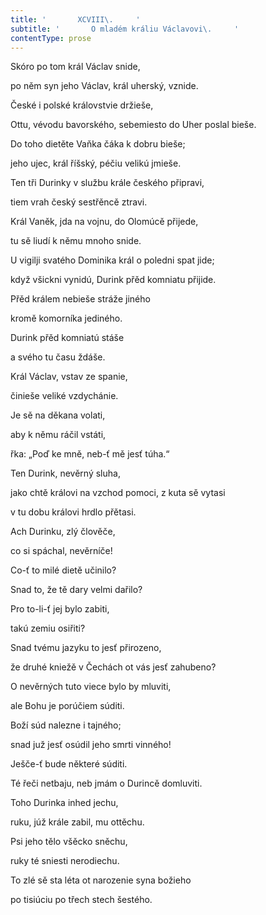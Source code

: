 ```yaml
---
title: '       XCVIII\.     '
subtitle: '       O mladém králiu Václavovi\.     '
contentType: prose
---
```


<section>

Skóro po tom král Václav snide,

po něm syn jeho Václav, král uherský, vznide.

České i polské královstvie držieše,

Ottu, vévodu bavorského, sebemiesto do Uher poslal bieše.

Do toho dietěte Vaňka čáka k dobru bieše;

jeho ujec, král říšský, péčiu velikú jmieše.

Ten tři Durinky v službu krále českého připravi,

tiem vrah český sestřěncě ztravi.

Král Vaněk, jda na vojnu, do Olomúcě přijede,

tu sě liudí k němu mnoho snide.

U vigilji svatého Dominika král o poledni spat jide;

když všickni vynidú, Durink přěd komniatu přijide.

Přěd králem nebieše stráže jiného

kromě komorníka jediného.

Durink přěd komniatú stáše

a svého tu času ždáše.

Král Václav, vstav ze spanie,

činieše veliké vzdychánie.

Je sě na děkana volati,

aby k němu ráčil vstáti,

řka: „Poď ke mně, neb-ť mě jesť túha.“

Ten Durink, nevěrný sluha,

jako chtě královi na vzchod pomoci, z kuta sě vytasi

v tu dobu královi hrdlo přětasi.

Ach Durinku, zlý člověče,

co si spáchal, nevěrníče!

Co-ť to milé dietě učinilo?

Snad to, že tě dary velmi dařilo?

Pro to-li-ť jej bylo zabiti,

takú zemiu osiřiti?

Snad tvému jazyku to jesť přirozeno,

že druhé kniežě v Čechách ot vás jesť zahubeno?

O nevěrných tuto viece bylo by mluviti,

ale Bohu je porúčiem súditi.

Boží súd nalezne i tajného;

snad juž jesť osúdil jeho smrti vinného!

Ješče-ť bude některé súditi.

Té řeči netbaju, neb jmám o Durincě domluviti.

Toho Durinka inhed jechu,

ruku, júž krále zabil, mu ottěchu.

Psi jeho tělo všěcko sněchu,

ruky té sniesti nerodiechu.

To zlé sě sta léta ot narozenie syna božieho

po tisiúciu po třech stech šestého.

</section>
